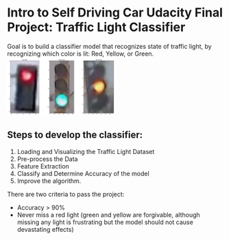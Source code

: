 # Intro to Self Driving Car Udacity Final Project: Traffic Light Classifier

 Goal is to build a classifier model that recognizes state of traffic light, by recognizing which color is lit: Red, Yellow, or Green.
 <img src="images/all_lights.png" width="50%" height="50%">

 ## Steps to develop the classifier:
 1. Loading and Visualizing the Traffic Light Dataset
 2. Pre-process the Data
 3. Feature Extraction
 4. Classify and Determine Accuracy of the model
 5. Improve the algorithm.

There are two criteria to pass the project:
   - Accuracy > 90%
   - Never miss a red light (green and yellow are forgivable, although missing any light is frustrating but the model should not cause devastating effects)
